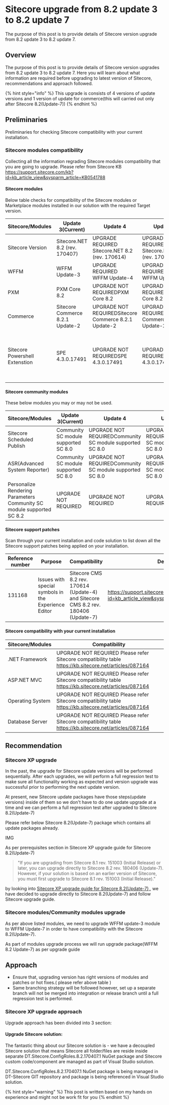 # Sitecore upgrade from 8.2 update 3 to 8.2 update 7
The purpose of this post is to provide details of Sitecore version upgrade from 8.2 update 3 to 8.2 update 7.


## Overview
The purpose of this post is to provide details of Sitecore version upgrades from 8.2 update 3 to 8.2 update 7. Here you will learn about what information are required before upgrading to latest version of Sitecore, recommendations and approach followed.

{% hint style="info" %}
This upgrade is consists of 4 versions of update versions and 1 version of update for commerce(this will carried out only after Sitecore 8.2(Update-7))
{% endhint %}

## Preliminaries
Preliminaries for checking Sitecore compatibility with your current installation.

### Sitecore modules compatibility
Collecting all the information regrading Sitecore modules compatibility that you are going to upgrade. Please refer from Sitecore KB https://support.sitecore.com/kb?id=kb_article_view&sysparm_article=KB0541788

#### Sitecore modules
Below table checks for compatibility of the Sitecore modules or Marketplace modules installed in our solution with the required Target version.

| Sitecore/Modules | Update 3(Current) | Update 4 | Update 5 | Update 6 | Update 7 | 
| ---------------- | ----------------- | -------- | -------- | -------- | -------- |
| Sitecore Version | Sitecore.NET 8.2 (rev. 170407) | UPGRADE REQUIRED <br/> Sitecore.NET 8.2 (rev. 170614) | UPGRADE REQUIRED <br/> Sitecore.NET 8.2 (rev. 170728) | UPGRADE REQUIRED <br/> Sitecore.NET 8.2 (rev. 171121) | UPGRADE REQUIREDSitecore.NET 8.2 (rev. 180406) |
| WFFM	| WFFM Update-3 | UPGRADE REQUIRED <br/> WFFM Update-4 | UPGRADE REQUIRED <br/> WFFM Update-5 | UPGRADE REQUIRED <br/> WFFM Update-6 | UPGRADE REQUIRED <br/> WFFM Update-7 |
| PXM	| PXM Core 8.2 | UPGRADE NOT REQUIREDPXM Core 8.2 | UPGRADE NOT REQUIREDPXM Core 8.2 | UPGRADE NOT REQUIREDPXM Core 8.2 | UPGRADE NOT REQUIREDPXM Core 8.2 |
| Commerce	| Sitecore Commerce 8.2.1 Update-2 | UPGRADE NOT REQUIREDSitecore Commerce 8.2.1 Update-2 | UPGRADE NOT REQUIREDSitecore Commerce 8.2.1 Update-2 | UPGRADE NOT REQUIREDSitecore Commerce 8.2.1 Update-2 | UPGRADE REQUIRED Sitecore Commerce 8.2.1 Update-3 |
| Sitecore Powershell Extenstion	| SPE 4.3.0.17491 | UPGRADE NOT REQUIREDSPE 4.3.0.17491 | UPGRADE NOT REQUIREDSPE 4.3.0.17491 | UPGRADE NOT REQUIREDSPE 4.3.0.17491 | UPGRADE NOT REQUIREDSPE 4.3.0.17491 Can be upgraded to SPE 4.7+ (for Sitecore 8) has been verified to be fully functional on Sitecore 9. |

#### Sitecore community modules
These below modules you may or may not be used.

| Sitecore/Modules | Update 3(Current) | Update 4 | Update 5 | Update 6 | Update 7 | 
| ---------------- | ----------------- | -------- | -------- | -------- | -------- |
| Sitecore Scheduled Publish	| Community SC module supported SC 8.0 | UPGRADE NOT REQUIREDCommunity SC module supported SC 8.0 | UPGRADE NOT REQUIREDCommunity SC module supported SC 8.0 | UPGRADE NOT REQUIREDCommunity SC module supported SC 8.0 | UPGRADE NOT REQUIREDCommunity SC module supported SC 8.0 |
| ASR(Advanced System Reporter)	| Community SC module supported SC 8.0 | UPGRADE NOT REQUIREDCommunity SC module supported SC 8.0 | UPGRADE NOT REQUIREDCommunity SC module supported SC 8.0 | UPGRADE NOT REQUIREDCommunity SC module supported SC 8.0 | UPGRADE NOT REQUIREDCommunity SC module supported SC 8.0 |
| Personalize Rendering Parameters	Community SC module supported SC 8.2	| UPGRADE NOT REQUIRED | UPGRADE NOT REQUIRED | UPGRADE NOT REQUIRED | UPGRADE NOT REQUIRED |

#### Sitecore support patches
Scan through your current installation and code solution to list down all the Sitecore support patches being applied on your installation.

| Reference number | Purpose | Compatibility | Details | Remarks | Keep/Remove |
| ---------------- | ------- | ------------- | ------- | ------- | ----------- |
| 131168 | Issues with special symbols in the Experience Editor | Sitecore CMS 8.2 rev. 170614 (Update-4) and Sitecore CMS 8.2 rev. 180406 (Update-7) | https://support.sitecore.com/kb?id=kb_article_view&sysparm_article=KB0502008 | Fixed In: 9.0 rev. 171002 (Initial Release) | Keep |



#### Sitecore compatibility with your current installation
| Sitecore/Modules | Compatibility |
| ---------------- | ------------- |
| .NET Framework | UPGRADE NOT REQUIRED Please refer Sitecore compatibility table https://kb.sitecore.net/articles/087164 |
| ASP.NET MVC | UPGRADE NOT REQUIRED Please refer Sitecore compatibility table https://kb.sitecore.net/articles/087164 |
| Operating System | UPGRADE NOT REQUIRED Please refer Sitecore compatibility table https://kb.sitecore.net/articles/087164 |
| Database Server | UPGRADE NOT REQUIRED Please refer Sitecore compatibility table https://kb.sitecore.net/articles/087164 |

## Recommendation

### Sitecore XP upgrade
In the past, the upgrade for Sitecore update versions will be performed sequentially. After each upgrades, we will perform a full regression test to make sure all functionality working as expected and version upgrade was successful prior to performing the next update version.

At present, new Sitecore update packages have those steps(update versions) inside of them so we don't have to do one update upgrade at a time and we can perform a full regression test after upgraded to Sitecore 8.2(Update-7)

Please refer below Sitecore 8.2(Update-7) package which contains all update packages already.

IMG

As per prerequisites section in Sitecore XP upgrade guide for Sitecore 8.2(Update-7)
> "If you are upgrading from Sitecore 8.1 rev. 151003 (Initial Release) or later, you can upgrade directly to Sitecore 8.2 rev. 180406 (Update-7). However, if your solution is based on an earlier version of Sitecore, you must first upgrade to Sitecore 8.1 rev. 151003 (Initial Release)."

by looking into [Sitecore XP upgrade guide for Sitecore 8.2(Update-7),](https://dev.sitecore.net/~/media/B50CA65AA6844B4B81BF36A01E9DD269.ashx), we have decided to upgrade directly to Sitecore 8.2(Update-7) and follow Sitecore upgrade guide.

### Sitecore modules/Community modules upgrade
As per above listed modules, we need to upgrade WFFM update-3 module to WFFM Update-7 in order to have compatibility with the Sitecore 8.2(Update-7).

As part of modules upgrade process we will run upgrade package(WFFM 8.2 Update-7) as per upgrade guide


## Approach
- Ensure that, upgrading version has right versions of modules and patches or hot fixes.( please refer above table )
- Same branching strategy will be followed however, set up a separate branch will not be merged into integration or release branch until a full regression test is performed.

### Sitecore XP upgrade approach
Upgrade approach has been divided into 3 section:

#### Upgrade Sitecore solution:
The fantastic thing about our Sitecore solution is - we have a decoupled Sitecore solution that means Sitecore all folder/files are reside inside separate DT.Sitecore.ConfigRoles.8.2.170407.1 NuGet package and Sitecore custom code/component are managed as part of Visual Studio solution.

DT.Sitecore.ConfigRoles.8.2.170407.1 NuGet package is being managed in DT-Sitecore GIT repository and package is being referenced in Visual Studio solution.


{% hint style="warning" %}
This post is written based on my hands on experience and might not be work fit for you
{% endhint %}
